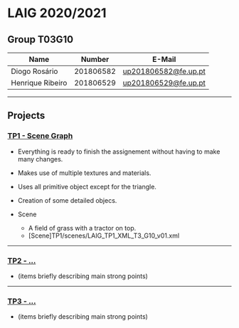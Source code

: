 # LAIG 2020/2021

## Group T03G10
| Name             | Number    | E-Mail             |
| ---------------- | --------- | ------------------ |
| Diogo Rosário    | 201806582 | up201806582@fe.up.pt |
| Henrique Ribeiro | 201806529 | up201806529@fe.up.pt |

----

## Projects

### [TP1 - Scene Graph](TP1)

- Everything is ready to finish the assignement without having to make many changes.
- Makes use of multiple textures and materials.
- Uses all primitive object except for the triangle.
- Creation of some detailed objecs.

- Scene
  - A field of grass with a tractor on top.
  - [Scene]TP1/scenes/LAIG_TP1_XML_T3_G10_v01.xml

-----

### [TP2 - ...](TP2)
- (items briefly describing main strong points)

----

### [TP3 - ...](TP3)
- (items briefly describing main strong points)

